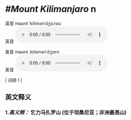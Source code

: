 # ***\#Mount Kilimanjaro*** n
英音 maʊnt ˈkilimənˈdʒɑ:rəu  
英音
<audio src="./media/Mount Kilimanjaro-B.aac" controls="controls"></audio>

美音 maʊnt ˌkɪləmənˈdʒɑro  
美音
<audio src="./media/Mount Kilimanjaro.aac" controls="controls"></audio>



| 词频 1 |  

英文释义
---
### 1.*高义频：* **乞力马扎罗山 (位于坦桑尼亚；非洲最高山)**  


